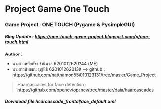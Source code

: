 # Project Game One Touch
### Game Project : ONE TOUCH (Pygame & PysimpleGUI)
##### Blog Update : https://one-touch-game-project.blogspot.com/p/one-touch.html
**Author :**
* นางสาวหทัยพัชร ชำนินวล 6201012620244 (ME)
* นางสาวนัทธมน บุญนิธิ  6201012620139     ==>   github :  https://github.com/natthamon55/010123131/tree/master/Game_Project
> Haarcascades for face detection : https://github.com/opencv/opencv/tree/master/data/haarcascades
##### Download file haarcascade_frontalface_default.xml
